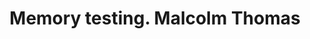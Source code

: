 ---
area: Communication Skills, calgary-cambridge-model
category: 20 - Calgary Cambridge Workshop
title: Memory testing. Malcolm Thomas
description: Memory testing. Malcolm Thomas
audio: /assets/audio/20- Calgary Cambridge Workshop - Memory testing. Malcolm Thomas- MQ.mp3
article: /assets/publication/Mini-Cog test.pdf
www: 
keywords: Calgary, Cambridge, Model, memory, testing, GP, mini, cog
youtube: 
soundcloud: 
---